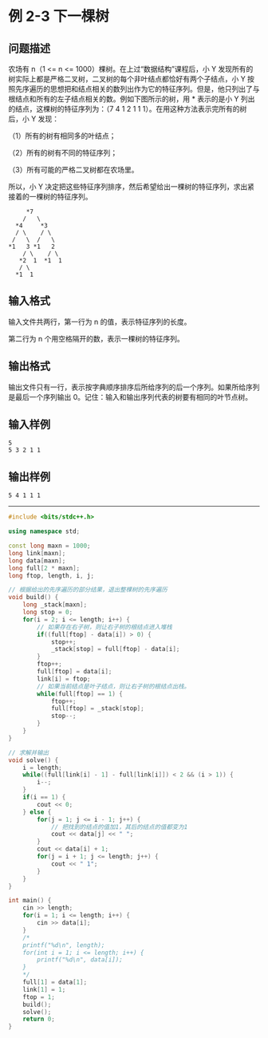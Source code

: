 # 例 2-3 下一棵树

## 问题描述
农场有 n（1 <= n <= 1000）棵树。在上过“数据结构”课程后，小 Y 发现所有的树实际上都是严格二叉树，二叉树的每个非叶结点都恰好有两个子结点，小 Y 按照先序遍历的思想把和结点相关的数列出作为它的特征序列。但是，他只列出了与根结点和所有的左子结点相关的数。例如下图所示的树，用 * 表示的是小 Y 列出的结点，这棵树的特征序列为：（7 4 1 2 1 1 1）。在用这种方法表示完所有的树后，小 Y 发现：


（1）所有的树有相同多的叶结点；

（2）所有的树有不同的特征序列；

（3）所有可能的严格二叉树都在农场里。

所以，小 Y 决定把这些特征序列排序，然后希望给出一棵树的特征序列，求出紧接着的一棵树的特征序列。

	     *7
	    /   \
	  *4     *3
	  / \    / \
	 /   \  /   \
    *1   3 *1   2
	    / \    / \
	   *2  1  *1  1
	   / \ 
	  *1  1
## 输入格式
输入文件共两行，第一行为 n 的值，表示特征序列的长度。

第二行为 n 个用空格隔开的数，表示一棵树的特征序列。
## 输出格式
输出文件只有一行，表示按字典顺序排序后所给序列的后一个序列。如果所给序列是最后一个序列输出 0。记住：输入和输出序列代表的树要有相同的叶节点树。
## 输入样例
	5
	5 3 2 1 1
## 输出样例
	5 4 1 1 1

----

```cpp
#include <bits/stdc++.h>

using namespace std;

const long maxn = 1000;
long link[maxn];
long data[maxn];
long full[2 * maxn];
long ftop, length, i, j;

// 根据给出的先序遍历的部分结果，退出整棵树的先序遍历
void build() {
    long _stack[maxn];
    long stop = 0;
    for(i = 2; i <= length; i++) {
        // 如果存在右子树，则让右子树的根结点进入堆栈
        if((full[ftop] - data[i]) > 0) {
            stop++;
            _stack[stop] = full[ftop] - data[i];
        }
        ftop++;
        full[ftop] = data[i];
        link[i] = ftop;
        // 如果当前结点是叶子结点，则让右子树的根结点出栈。
        while(full[ftop] == 1) {
            ftop++;
            full[ftop] = _stack[stop];
            stop--;
        }
    }
}

// 求解并输出
void solve() {
    i = length;
    while((full[link[i] - 1] - full[link[i]]) < 2 && (i > 1)) {
        i--;
    }
    if(i == 1) {
        cout << 0;
    } else {
        for(j = 1; j <= i - 1; j++) {
            // 把找到的结点的值加1，其后的结点的值都变为1
            cout << data[j] << " ";
        }
        cout << data[i] + 1;
        for(j = i + 1; j <= length; j++) {
            cout << " 1";
        }
    }
}

int main() {
    cin >> length;
    for(i = 1; i <= length; i++) {
        cin >> data[i];
    }
    /*
    printf("%d\n", length);
    for(int i = 1; i <= length; i++) {
        printf("%d\n", data[i]);
    }
    */
    full[1] = data[1];
    link[1] = 1;
    ftop = 1;
    build();
    solve();
    return 0;
}

```